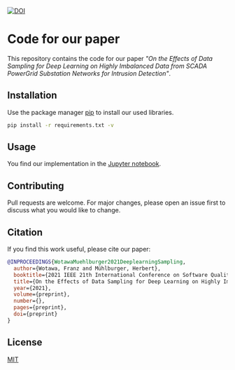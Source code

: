 [![DOI](https://zenodo.org/badge/400414721.svg)](https://zenodo.org/badge/latestdoi/400414721)

# Code for our paper

This repository contains the code for our paper *"On the Effects of Data Sampling for Deep Learning on Highly Imbalanced Data from SCADA PowerGrid Substation Networks for Intrusion Detection"*.

## Installation

Use the package manager [pip](https://pip.pypa.io/en/stable/) to install our used libraries.

```bash
pip install -r requirements.txt -v
```

## Usage

You find our implementation in the [Jupyter notebook](code.ipynb).

## Contributing
Pull requests are welcome. For major changes, please open an issue first to discuss what you would like to change.

## Citation
If you find this work useful, please cite our paper:

```bibtex
@INPROCEEDINGS{WotawaMuehlburger2021DeeplearningSampling,
  author={Wotawa, Franz and Mühlburger, Herbert},  
  booktitle={2021 IEEE 21th International Conference on Software Quality, Reliability and Security (QRS)},
  title={On the Effects of Data Sampling for Deep Learning on Highly Imbalanced Data from SCADA PowerGrid Substation Networks for Intrusion Detection},   
  year={2021},  
  volume={preprint},  
  number={},  
  pages={preprint},  
  doi={preprint}
}
```

## License
[MIT](LICENSE)
